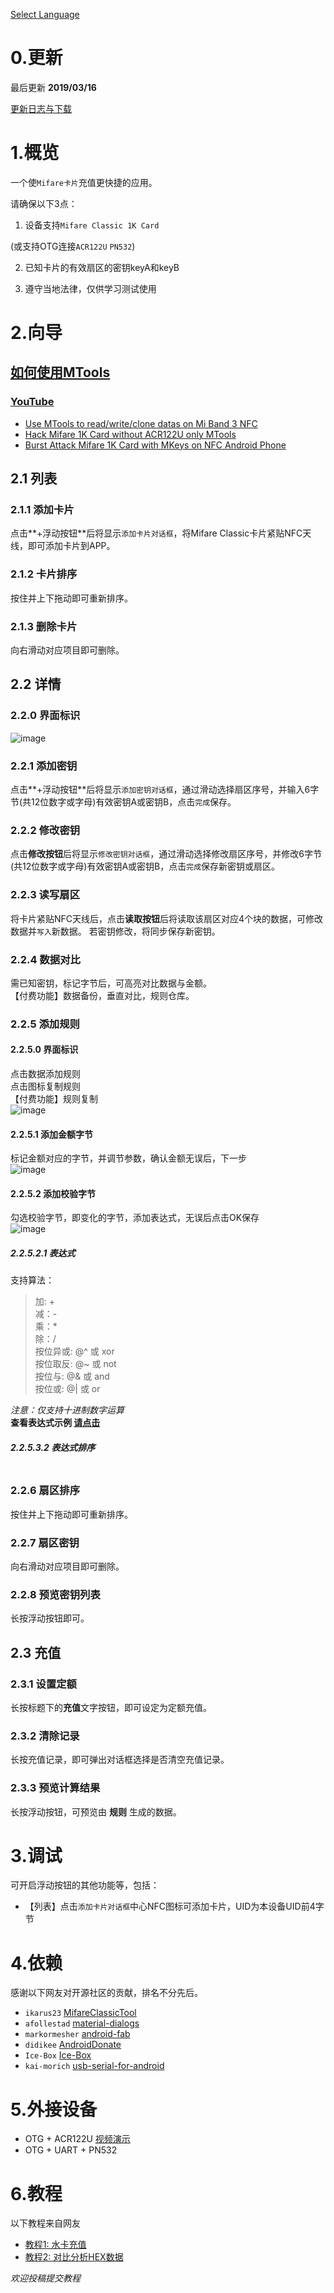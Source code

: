 [Select Language](../index.html)

# 0.更新

最后更新 **2019/03/16**

[更新日志与下载](./update_log.html)

# 1.概览

一个使`Mifare卡片`充值更快捷的应用。  

请确保以下3点：

1. 设备支持`Mifare Classic 1K Card`  

  (或支持OTG连接`ACR122U` `PN532`)

2. 已知卡片的有效扇区的密钥keyA和keyB

3. 遵守当地法律，仅供学习测试使用  

# 2.向导  
[如何使用MTools](./how_to_use_mtools.html)  
---

### [YouTube](https://www.youtube.com/channel/UC5ZyMTY35t5G4BsmTfjWU9g)

- [Use MTools to read/write/clone datas on Mi Band 3 NFC](https://youtu.be/1Bl-FFALNic)
- [Hack Mifare 1K Card without ACR122U only MTools](https://youtu.be/hEwhJWAt3a8)
- [Burst Attack Mifare 1K Card with MKeys on NFC Android Phone](https://youtu.be/CKSBDwRg7Wo)

## 2.1 列表  
### 2.1.1 添加卡片  
点击**+浮动按钮**后将显示`添加卡片对话框`，将Mifare Classic卡片紧贴NFC天线，即可添加卡片到APP。

### 2.1.2 卡片排序
按住并上下拖动即可重新排序。
### 2.1.3 删除卡片
向右滑动对应项目即可删除。
## 2.2 详情  
### 2.2.0 界面标识  
![image](img/button_func.jpeg)
### 2.2.1 添加密钥
点击**+浮动按钮**后将显示`添加密钥对话框`，通过滑动选择扇区序号，并输入6字节(共12位数字或字母)有效密钥A或密钥B，点击`完成`保存。
### 2.2.2 修改密钥
点击**修改按钮**后将显示`修改密钥对话框`，通过滑动选择修改扇区序号，并修改6字节(共12位数字或字母)有效密钥A或密钥B，点击`完成`保存新密钥或扇区。
### 2.2.3 读写扇区
将卡片紧贴NFC天线后，点击**读取按钮**后将读取该扇区对应4个块的数据，可修改数据并`写入`新数据。 
若密钥修改，将同步保存新密钥。  
### 2.2.4 数据对比  
需已知密钥，标记字节后，可高亮对比数据与金额。  
【付费功能】数据备份，垂直对比，规则仓库。
### 2.2.5 添加规则  
#### 2.2.5.0 界面标识  
点击数据添加规则  
点击图标复制规则  
【付费功能】规则复制  
![image](img/select_block.jpeg)
#### 2.2.5.1 添加金额字节
标记金额对应的字节，并调节参数，确认金额无误后，下一步  
![image](img/mark_money.jpeg)  
#### 2.2.5.2 添加校验字节
勾选校验字节，即变化的字节，添加表达式，无误后点击OK保存  
![image](img/mark_check.jpeg)  
##### 2.2.5.2.1 表达式  
支持算法：
> 加: +  
> 减：-  
> 乘：*  
> 除：/  
> 按位异或: @^  或 xor  
> 按位取反: @~ 或 not  
> 按位与: @& 或 and  
> 按位或: @| 或 or 

*注意：仅支持十进制数字运算*  
**查看表达式示例 [请点击](./help_add_rules.html)**  
##### 2.2.5.3.2 表达式排序
```  按住并上下拖动即可重新排序，靠上先计算

```
### 2.2.6 扇区排序
按住并上下拖动即可重新排序。
### 2.2.7 扇区密钥
向右滑动对应项目即可删除。
###  2.2.8 预览密钥列表
长按浮动按钮即可。
## 2.3 充值
### 2.3.1 设置定额
长按标题下的**充值**文字按钮，即可设定为定额充值。
### 2.3.2 清除记录
长按充值记录，即可弹出对话框选择是否清空充值记录。
### 2.3.3 预览计算结果
长按浮动按钮，可预览由 **规则** 生成的数据。

# 3.调试  
可开启浮动按钮的其他功能等，包括：  
- 【列表】点击`添加卡片对话框`中心NFC图标可添加卡片，UID为本设备UID前4字节  

# 4.依赖
感谢以下网友对开源社区的贡献，排名不分先后。  
- `ikarus23`  [MifareClassicTool](https://github.com/ikarus23/MifareClassicTool)  
- `afollestad`  [material-dialogs](https://github.com/afollestad/material-dialogs)  
- `markormesher`  [android-fab](https://github.com/markormesher/android-fab)  
- `didikee`  [AndroidDonate](https://github.com/didikee/AndroidDonate) 
- `Ice-Box` [Ice-Box](http://catchingnow.com)
- `kai-morich` [usb-serial-for-android](https;//github.com/kai-morich/usb-serial-for-android)  

# 5.外接设备
- OTG + ACR122U [视频演示](https://youtu.be/a7nUWIN7s-4)
- OTG + UART + PN532  

# 6.教程  
以下教程来自网友
- [教程1: 水卡充值](tutorial/tutorial_0.html)   
- [教程2: 对比分析HEX数据](tutorial/tutorial_compare_hex_data.html)

*欢迎投稿提交教程*